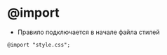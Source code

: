 # @import

- Правило подключается в начале файла стилей

```css:no-line-numbers
@import "style.css";
```
